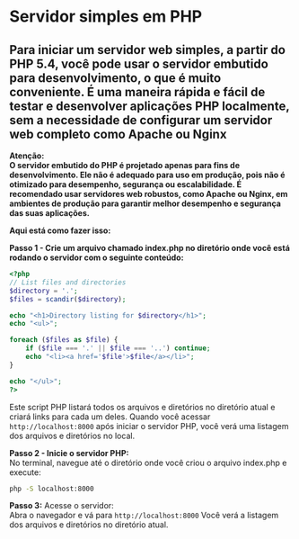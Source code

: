 # Servidor simples em PHP

## Para iniciar um servidor web simples, a partir do PHP 5.4, você pode usar o servidor embutido para desenvolvimento, o que é muito conveniente. É uma maneira rápida e fácil de testar e desenvolver aplicações PHP localmente, sem a necessidade de configurar um servidor web completo como Apache ou Nginx

**Atenção:**  
**O servidor embutido do PHP é projetado apenas para fins de desenvolvimento. Ele não é adequado para uso em produção, pois não é otimizado para desempenho, segurança ou escalabilidade. É recomendado usar servidores web robustos, como Apache ou Nginx, em ambientes de produção para garantir melhor desempenho e segurança das suas aplicações.**

**Aqui está como fazer isso:**

**Passo 1 - Crie um arquivo chamado index.php no diretório onde você está rodando o servidor com o seguinte conteúdo:**

```PHP
<?php
// List files and directories
$directory = '.';
$files = scandir($directory);

echo "<h1>Directory listing for $directory</h1>";
echo "<ul>";

foreach ($files as $file) {
    if ($file === '.' || $file === '..') continue;
    echo "<li><a href='$file'>$file</a></li>";
}

echo "</ul>";
?>
```

Este script PHP listará todos os arquivos e diretórios no diretório atual e criará links para cada um deles. Quando você acessar `http://localhost:8000` após iniciar o servidor PHP, você verá uma listagem dos arquivos e diretórios no local.

**Passo 2 - Inicie o servidor PHP:**  
No terminal, navegue até o diretório onde você criou o arquivo index.php e execute:

```BASH
php -S localhost:8000
```

**Passo 3:** Acesse o servidor:  
Abra o navegador e vá para `http://localhost:8000` Você verá a listagem dos arquivos e diretórios no diretório atual.
